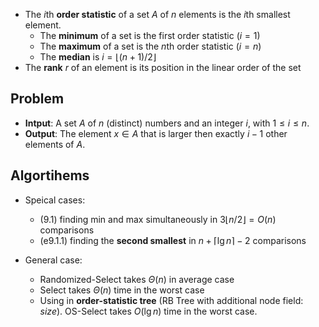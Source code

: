 
- The $i$th **order statistic** of a set $A$ of $n$ elements is the $i$th smallest element.
	- The **minimum** of a set is the first order statistic ($i=1$)
	- The **maximum** of a set is the $n$th order statistic ($i=n$)
	- The **median** is $i=\lfloor (n+1)/2 \rfloor$
- The **rank** $r$ of an element is its position in the linear order of the set

## Problem

- **Intput**: A set $A$ of $n$ (distinct) numbers and an integer $i$, with $1\leq i\leq n$.
- **Output**: The element $x\in A$ that is larger then exactly $i-1$ other elements of $A$.

## Algortihems 

- Speical cases:
	- (9.1) finding min and max simultaneously in $3\lfloor{n/2}\rfloor=O(n)$ comparisons 
	- (e9.1.1) finding the **second smallest** in $n+\lceil{\lg{n}}\rceil-2$ comparisons

- General case:
	- $\text{Randomized-Select}$ takes $\Theta(n)$ in average case
	- $\text{Select}$ takes $\Theta(n)$ time in the worst case
	- Using in **order-statistic tree** (RB Tree with additional node field: *size*). $\text{OS-Select}$ takes $O(\lg{n})$ time in the worst case. 